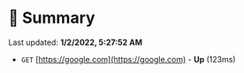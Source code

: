 # 📖 Summary
Last updated: **1/2/2022, 5:27:52 AM**

- `GET` [https://google.com](https://google.com) - **Up** (123ms)
